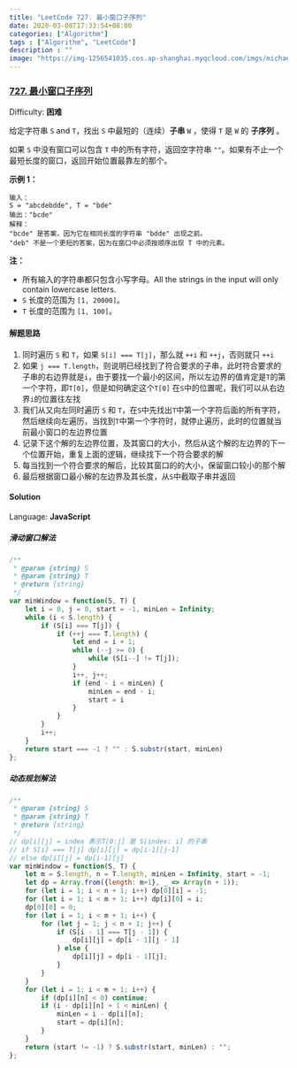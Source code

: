 ```yaml
---
title: "LeetCode 727. 最小窗口子序列"
date: 2020-03-08T17:33:54+08:00
categories: ["Algorithm"]
tags : ["Algorithm", "LeetCode"]
description : ""
image: "https://img-1256541035.cos.ap-shanghai.myqcloud.com/imgs/michael-milverton-o6a6H1kZCTw-unsplash.jpg"
---
```


### [727\. 最小窗口子序列](https://leetcode-cn.com/problems/minimum-window-subsequence/)

Difficulty: **困难**


给定字符串 `S` and `T`，找出 `S` 中最短的（连续）**子串** `W` ，使得 `T` 是 `W` 的 **子序列** 。

如果 `S` 中没有窗口可以包含 `T` 中的所有字符，返回空字符串 `""`。如果有不止一个最短长度的窗口，返回开始位置最靠左的那个。

**示例 1：**

```
输入：
S = "abcdebdde", T = "bde"
输出："bcde"
解释：
"bcde" 是答案，因为它在相同长度的字符串 "bdde" 出现之前。
"deb" 不是一个更短的答案，因为在窗口中必须按顺序出现 T 中的元素。
```

**注：**

*   所有输入的字符串都只包含小写字母。All the strings in the input will only contain lowercase letters.
*   `S` 长度的范围为 `[1, 20000]`。
*   `T` 长度的范围为 `[1, 100]`。

#### 解题思路
1. 同时遍历 `S` 和 `T`，如果 `S[i] === T[j]`，那么就 `++i` 和 `++j`，否则就只 `++i`
2. 如果 `j === T.length`，则说明已经找到了符合要求的子串，此时符合要求的子串的右边界就是`i`，由于要找一个最小的区间，所以左边界的值肯定是`T`的第一个字符，即`T[0]`，但是如何确定这个`T[0]` 在`S`中的位置呢，我们可以从右边界`i`的位置往左找
3. 我们从又向左同时遍历 `S` 和 `T`，在`S`中先找出`T`中第一个字符后面的所有字符，然后继续向左遍历，当找到`T`中第一个字符时，就停止遍历，此时的位置就当前最小窗口的左边界位置
4. 记录下这个解的左边界位置，及其窗口的大小，然后从这个解的左边界的下一个位置开始，重复上面的逻辑，继续找下一个符合要求的解
5. 每当找到一个符合要求的解后，比较其窗口的的大小，保留窗口较小的那个解
6. 最后根据窗口最小解的左边界及其长度，从`S`中截取子串并返回


#### Solution

Language: **JavaScript**

##### 滑动窗口解法

```javascript
​/**
 * @param {string} S
 * @param {string} T
 * @return {string}
 */
var minWindow = function(S, T) {
    let i = 0, j = 0, start = -1, minLen = Infinity;
    while (i < S.length) {
        if (S[i] === T[j]) {
            if (++j === T.length) {
                let end = i + 1;
                while (--j >= 0) {
                    while (S[i--] != T[j]);
                }
                i++, j++;
                if (end - i < minLen) {
                    minLen = end - i;
                    start = i
                }
            }
        }
        i++;
    }
    return start === -1 ? "" : S.substr(start, minLen)
};
```

##### 动态规划解法

```js
/**
 * @param {string} S
 * @param {string} T
 * @return {string}
 */
// dp[i][j] = index 表示T[0:j] 是 S[index: i] 的子串
// if S[i] === T[j] dp[i][j] = dp[i-1][j-1]
// else dp[i][j] = dp[i-1][j]
var minWindow = function(S, T) {
    let m = S.length, n = T.length, minLen = Infinity, start = -1;
    let dp = Array.from({length: m+1}, _ => Array(n + 1));
    for (let i = 1; i < n + 1; i++) dp[0][i] = -1;
    for (let i = 1; i < m + 1; i++) dp[i][0] = i;
    dp[0][0] = 0;
    for (let i = 1; i < m + 1; i++) {
        for (let j = 1; j < n + 1; j++) {
            if (S[i - 1] === T[j - 1]) {
                dp[i][j] = dp[i - 1][j - 1]
            } else {
                dp[i][j] = dp[i - 1][j];
            }
        }
    }
    for (let i = 1; i < m + 1; i++) {
        if (dp[i][n] < 0) continue;
        if (i - dp[i][n] + 1 < minLen) {
            minLen = i - dp[i][n];
            start = dp[i][n];
        }
    }
    return (start != -1) ? S.substr(start, minLen) : "";
};
```
